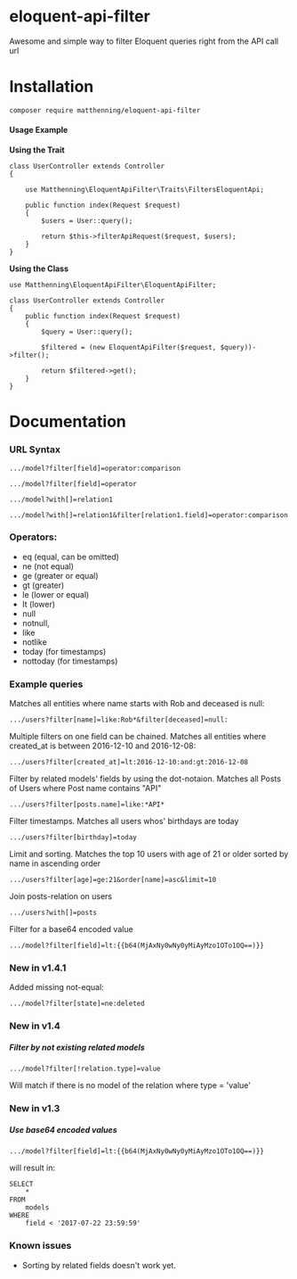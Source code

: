 # eloquent-api-filter
Awesome and simple way to filter Eloquent queries right from the API call url


# Installation
```
composer require matthenning/eloquent-api-filter
```

#### Usage Example

**Using the Trait**
```
class UserController extends Controller
{  
    
    use Matthenning\EloquentApiFilter\Traits\FiltersEloquentApi;
    
    public function index(Request $request)
    {
        $users = User::query();
        
        return $this->filterApiRequest($request, $users);
    }
}
```

**Using the Class**
```
use Matthenning\EloquentApiFilter\EloquentApiFilter;

class UserController extends Controller
{    
    public function index(Request $request)
    {
        $query = User::query();
        
        $filtered = (new EloquentApiFilter($request, $query))->filter();
        
        return $filtered->get();
    }
}
```

# Documentation

### URL Syntax
`.../model?filter[field]=operator:comparison`

`.../model?filter[field]=operator`

`.../model?with[]=relation1`

`.../model?with[]=relation1&filter[relation1.field]=operator:comparison`

### Operators:
* eq (equal, can be omitted)
* ne (not equal)
* ge (greater or equal)
* gt (greater)
* le (lower or equal)
* lt (lower)
* null
* notnull,
* like
* notlike
* today (for timestamps)
* nottoday (for timestamps)

### Example queries

Matches all entities where name starts with Rob and deceased is null:

`.../users?filter[name]=like:Rob*&filter[deceased]=null:`

Multiple filters on one field can be chained.
Matches all entities where created_at is between 2016-12-10 and 2016-12-08:

`.../users?filter[created_at]=lt:2016-12-10:and:gt:2016-12-08`

Filter by related models' fields by using the dot-notaion.
Matches all Posts of Users where Post name contains "API"

`.../users?filter[posts.name]=like:*API*`

Filter timestamps.
Matches all users whos' birthdays are today

`.../users?filter[birthday]=today`

Limit and sorting.
Matches the top 10 users with age of 21 or older sorted by name in ascending order

`.../users?filter[age]=ge:21&order[name]=asc&limit=10`

Join posts-relation on users

`.../users?with[]=posts`

Filter for a base64 encoded value

`.../model?filter[field]=lt:{{b64(MjAxNy0wNy0yMiAyMzo1OTo1OQ==)}}`



### New in v1.4.1

Added missing not-equal:
```
.../model?filter[state]=ne:deleted
```

### New in v1.4

##### Filter by not existing related models

```
.../model?filter[!relation.type]=value
```

Will match if there is no model of the relation where type = 'value'

### New in v1.3

##### Use base64 encoded values
```
.../model?filter[field]=lt:{{b64(MjAxNy0wNy0yMiAyMzo1OTo1OQ==)}}
```
will result in:
```
SELECT 
    * 
FROM 
    models 
WHERE 
    field < '2017-07-22 23:59:59'
```


### Known issues

* Sorting by related fields doesn't work yet.
